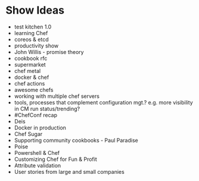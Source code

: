 Show Ideas
==========
* test kitchen 1.0
* learning Chef
* coreos & etcd
* productivity show
* John Willis - promise theory
* cookbook rfc
* supermarket
* chef metal
* docker & chef
* chef actions
* awesome chefs
* working with multiple chef servers
* tools, processes that complement configuration mgt.? e.g. more visibility in CM run status/trending?
* \#ChefConf recap
* Deis
* Docker in production
* Chef Sugar
* Supporting community cookbooks - Paul Paradise
* Poise
* Powershell & Chef
* Customizing Chef for Fun & Profit
* Attribute validation
* User stories from large and small companies
